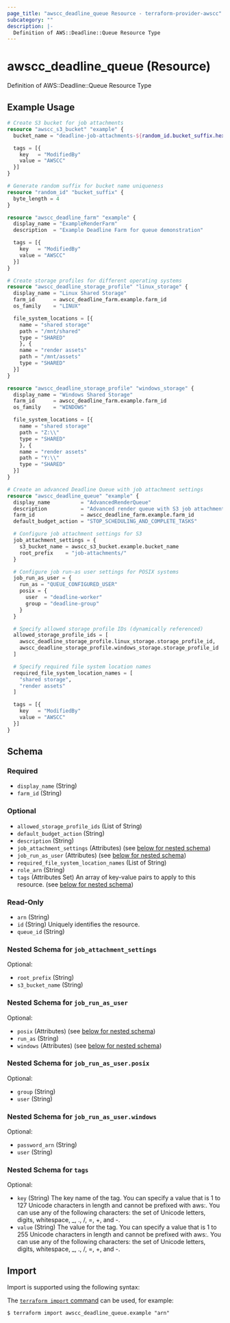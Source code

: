 ```yaml
---
page_title: "awscc_deadline_queue Resource - terraform-provider-awscc"
subcategory: ""
description: |-
  Definition of AWS::Deadline::Queue Resource Type
---
```


# awscc_deadline_queue (Resource)

Definition of AWS::Deadline::Queue Resource Type

## Example Usage

```terraform
# Create S3 bucket for job attachments
resource "awscc_s3_bucket" "example" {
  bucket_name = "deadline-job-attachments-${random_id.bucket_suffix.hex}"

  tags = [{
    key   = "ModifiedBy"
    value = "AWSCC"
  }]
}

# Generate random suffix for bucket name uniqueness
resource "random_id" "bucket_suffix" {
  byte_length = 4
}

resource "awscc_deadline_farm" "example" {
  display_name = "ExampleRenderFarm"
  description  = "Example Deadline Farm for queue demonstration"

  tags = [{
    key   = "ModifiedBy"
    value = "AWSCC"
  }]
}

# Create storage profiles for different operating systems
resource "awscc_deadline_storage_profile" "linux_storage" {
  display_name = "Linux Shared Storage"
  farm_id      = awscc_deadline_farm.example.farm_id
  os_family    = "LINUX"

  file_system_locations = [{
    name = "shared storage"
    path = "/mnt/shared"
    type = "SHARED"
    }, {
    name = "render assets"
    path = "/mnt/assets"
    type = "SHARED"
  }]
}

resource "awscc_deadline_storage_profile" "windows_storage" {
  display_name = "Windows Shared Storage"
  farm_id      = awscc_deadline_farm.example.farm_id
  os_family    = "WINDOWS"

  file_system_locations = [{
    name = "shared storage"
    path = "Z:\\"
    type = "SHARED"
    }, {
    name = "render assets"
    path = "Y:\\"
    type = "SHARED"
  }]
}

# Create an advanced Deadline Queue with job attachment settings
resource "awscc_deadline_queue" "example" {
  display_name          = "AdvancedRenderQueue"
  description           = "Advanced render queue with S3 job attachments and custom settings"
  farm_id               = awscc_deadline_farm.example.farm_id
  default_budget_action = "STOP_SCHEDULING_AND_COMPLETE_TASKS"

  # Configure job attachment settings for S3
  job_attachment_settings = {
    s3_bucket_name = awscc_s3_bucket.example.bucket_name
    root_prefix    = "job-attachments/"
  }

  # Configure job run-as user settings for POSIX systems
  job_run_as_user = {
    run_as = "QUEUE_CONFIGURED_USER"
    posix = {
      user  = "deadline-worker"
      group = "deadline-group"
    }
  }

  # Specify allowed storage profile IDs (dynamically referenced)
  allowed_storage_profile_ids = [
    awscc_deadline_storage_profile.linux_storage.storage_profile_id,
    awscc_deadline_storage_profile.windows_storage.storage_profile_id
  ]

  # Specify required file system location names
  required_file_system_location_names = [
    "shared storage",
    "render assets"
  ]

  tags = [{
    key   = "ModifiedBy"
    value = "AWSCC"
  }]
}
```

<!-- schema generated by tfplugindocs -->
## Schema

### Required

- `display_name` (String)
- `farm_id` (String)

### Optional

- `allowed_storage_profile_ids` (List of String)
- `default_budget_action` (String)
- `description` (String)
- `job_attachment_settings` (Attributes) (see [below for nested schema](#nestedatt--job_attachment_settings))
- `job_run_as_user` (Attributes) (see [below for nested schema](#nestedatt--job_run_as_user))
- `required_file_system_location_names` (List of String)
- `role_arn` (String)
- `tags` (Attributes Set) An array of key-value pairs to apply to this resource. (see [below for nested schema](#nestedatt--tags))

### Read-Only

- `arn` (String)
- `id` (String) Uniquely identifies the resource.
- `queue_id` (String)

<a id="nestedatt--job_attachment_settings"></a>
### Nested Schema for `job_attachment_settings`

Optional:

- `root_prefix` (String)
- `s3_bucket_name` (String)


<a id="nestedatt--job_run_as_user"></a>
### Nested Schema for `job_run_as_user`

Optional:

- `posix` (Attributes) (see [below for nested schema](#nestedatt--job_run_as_user--posix))
- `run_as` (String)
- `windows` (Attributes) (see [below for nested schema](#nestedatt--job_run_as_user--windows))

<a id="nestedatt--job_run_as_user--posix"></a>
### Nested Schema for `job_run_as_user.posix`

Optional:

- `group` (String)
- `user` (String)


<a id="nestedatt--job_run_as_user--windows"></a>
### Nested Schema for `job_run_as_user.windows`

Optional:

- `password_arn` (String)
- `user` (String)



<a id="nestedatt--tags"></a>
### Nested Schema for `tags`

Optional:

- `key` (String) The key name of the tag. You can specify a value that is 1 to 127 Unicode characters in length and cannot be prefixed with aws:. You can use any of the following characters: the set of Unicode letters, digits, whitespace, _, ., /, =, +, and -.
- `value` (String) The value for the tag. You can specify a value that is 1 to 255 Unicode characters in length and cannot be prefixed with aws:. You can use any of the following characters: the set of Unicode letters, digits, whitespace, _, ., /, =, +, and -.

## Import

Import is supported using the following syntax:

The [`terraform import` command](https://developer.hashicorp.com/terraform/cli/commands/import) can be used, for example:

```shell
$ terraform import awscc_deadline_queue.example "arn"
```